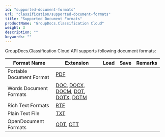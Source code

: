 ```yaml
---
id: "supported-document-formats"
url: "classification/supported-document-formats"
title: "Supported Document Formats"
productName: "GroupDocs.Classification Cloud"
weight: 3
description: ""
keywords: ""
---
```


GroupDocs.Classification Cloud API supports following document formats:

|**Format Name**|**Extension**|Load|Save|Remarks
|---|---|---|---|---
|Portable Document Format|[PDF](https://wiki.fileformat.com/view/pdf/)||| 
|Words Document Formats|[DOC](https://wiki.fileformat.com/word-processing/doc/), [DOCX](https://wiki.fileformat.com/word-processing/docx/), [DOCM](https://wiki.fileformat.com/word-processing/docm/), [DOT](https://wiki.fileformat.com/word-processing/dot/), [DOTX](https://wiki.fileformat.com/word-processing/dotx/), [DOTM](https://wiki.fileformat.com/word-processing/dotm/)||| 
|Rich Text Formats|[RTF](https://wiki.fileformat.com/word-processing/rtf/)||| 
|Plain Text File|[TXT](https://wiki.fileformat.com/word-processing/txt/)||| 
|OpenDocument Formats|[ODT](https://wiki.fileformat.com/word-processing/odt/), [OTT](https://wiki.fileformat.com/word-processing/ott/)||| 

